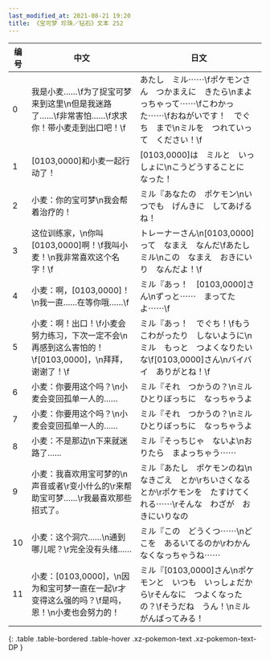```yaml
---
last_modified_at: 2021-08-21 19:20
title: 《宝可梦 珍珠／钻石》文本 252
---
```

| 编号 | 中文 | 日文 |
| ---- | ---- | ---- |
| 0 | 我是小麦……\f为了捉宝可梦来到这里\n但是我迷路了……\f非常害怕……\f求求你！带小麦走到出口吧！\f | あたし　ミル⋯⋯\fポケモンさん　つかまえに　きたら\nまよっちゃって⋯⋯\fこわかった⋯⋯\fおねがいです！　でぐち　まで\nミルを　つれていって　ください！\f |
| 1 | [0103,0000]和小麦一起行动了！ | [0103,0000]は　ミルと　いっしょに\nこうどうすることに　なった！ |
| 2 | 小麦：你的宝可梦\n我会帮着治疗的！ | ミル『あなたの　ポケモン\nいつでも　げんきに　してあげるね！ |
| 3 | 这位训练家，\n你叫[0103,0000]啊！\f我叫小麦！\n我非常喜欢这个名字！\f | トレーナーさん\n[0103,0000]って　なまえ　なんだ\fあたし　ミル\nこの　なまえ　おきにいり　なんだよ！\f |
| 4 | 小麦：啊，[0103,0000]！\n我一直……在等你哦……\f | ミル『あっ！　[0103,0000]さん\nずっと⋯⋯　まってたよ⋯⋯\f |
| 5 | 小麦：啊！出口！\f小麦会努力练习，下次一定不会\n再感到这么害怕的！\f[0103,0000]，\n拜拜，谢谢了！\f | ミル『あっ！　でぐち！\fもう　こわがったり　しないように\nミル　もっと　つよくなりたいな\f[0103,0000]さん\nバイバイ　ありがとね！\f |
| 6 | 小麦：你要用这个吗？\n小麦会变回孤单一人的…… | ミル『それ　つかうの？\nミル　ひとりぼっちに　なっちゃうよ |
| 7 | 小麦：你要用这个吗？\n小麦会变回孤单一人的…… | ミル『それ　つかうの？\nミル　ひとりぼっちに　なっちゃうよ |
| 8 | 小麦：不是那边\n下来就迷路了…… | ミル『そっちじゃ　ないよ\nおりたら　まよっちゃう⋯⋯ |
| 9 | 小麦：我喜欢用宝可梦的\n声音或者\r变小什么的\r来帮助宝可梦……\r我最喜欢那些招式了。 | ミル『あたし　ポケモンのね\nなきごえ　とか\rちいさくなる　とか\rポケモンを　たすけてくれる⋯⋯\rそんな　わざが　おきにいりなの |
| 10 | 小麦：这个洞穴……\n通到哪儿呢？\r完全没有头绪…… | ミル『この　どうくつ⋯⋯\nどこを　あるいてるのか\rわかんなくなっちゃうね⋯⋯ |
| 11 | 小麦：[0103,0000]，\n因为和宝可梦一直在一起\r才变得这么强的吗？\f是吗，恩！\n小麦也会努力的！ | ミル『[0103,0000]さん\nポケモンと　いつも　いっしょだから\rそんなに　つよくなったの？\fそうだね　うん！\nミル　がんばってみる！ |
{: .table .table-bordered .table-hover .xz-pokemon-text .xz-pokemon-text-DP }